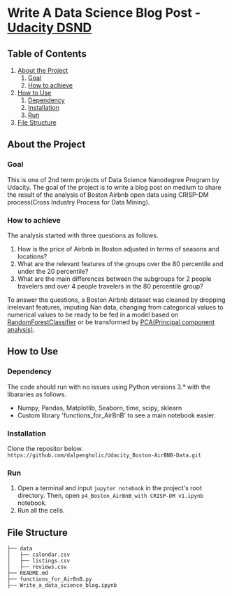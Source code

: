 #  Write A Data Science Blog Post - [Udacity DSND](https://www.udacity.com/course/data-scientist-nanodegree--nd025)


## Table of Contents
1. [About the Project](#about_the_project)
    1. [Goal](#goal)
    2. [How to achieve](#how_to_achieve)
2. [How to Use](#how_to_use)
    1. [Dependency](#dependency)
    2. [Installation](#installation)
    3. [Run](#run)
3. [File Structure](#file_structure)


<a name="about_the_project"></a>
## About the Project
<a name="goal"></a>
### Goal
This is one of 2nd term projects of Data Science Nanodegree Program by Udacity. The goal of the project is to write a blog post on medium to share the result of the analysis of Boston Airbnb open data using CRISP-DM process(Cross Industry Process for Data Mining). 

<a name="how_to_achieve"></a>
### How to achieve
The analysis started with three questions as follows.
1. How is the price of Airbnb in Boston adjusted in terms of seasons and locations?
2. What are the relevant features of the groups over the 80 percentile and under the 20 percentile?
3. What are the main differences between the subgroups for 2 people travelers and over 4 people travelers in the 80 percentile group?

To answer the questions, a Boston Airbnb dataset was cleaned by dropping irrelevant features, imputing Nan data, changing from categorical values to numerical values to be ready to be fed in a model based on [RandomForestClassifier](https://scikit-learn.org/stable/modules/generated/sklearn.ensemble.RandomForestClassifier.html) or be transformed by [PCA(Principal component analysis)](https://en.wikipedia.org/wiki/Principal_component_analysis).


<a name="how_to_use"></a>
## How to Use

<a name="dependency"></a>
### Dependency
The code should run with no issues using Python versions 3.* with the libararies as follows.
- Numpy, Pandas, Matplotlib, Seaborn, time, scipy, sklearn
- Custom library 'functions_for_AirBnB' to see a main notebook easier.

<a name="installation"></a>
### Installation
Clone the repositor below.
`https://github.com/dalpengholic/Udacity_Boston-AirBNB-Data.git`

<a name="run"></a>
### Run
1. Open a terminal and input `jupyter notebook` in the project's root directory. Then, open `p4_Boston_AirBnB_with CRISP-DM v1.ipynb` notebook.
2. Run all the cells.
      
<a name="file_structure"></a>
## File Structure
```
├── data
│   ├── calendar.csv
│   ├── listings.csv
│   ├── reviews.csv
├── README.md
├── functions_for_AirBnB.py
├── Write_a_data_science_blog.ipynb

```
